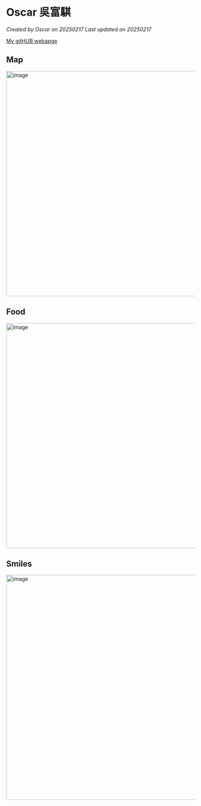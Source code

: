 # Oscar 吳富騏

*Created by Oscar on 20250217 Last updated on 20250217*

[My gitHUB webapge](https://github.com/FUCHIWU817) 


## Map

<img width="600" alt="image" src="https://github.com/user-attachments/assets/18030ee3-6aff-4cd8-8c37-8405ca4de55c" />

## Food

<img width="600" alt="image" src="https://github.com/user-attachments/assets/d19b4daf-89e2-40df-b757-859d971f5da1" />


## Smiles

<img width="600" alt="image" src="https://github.com/user-attachments/assets/811b0631-d931-47c3-bbf2-2658a55dd3c1" />
